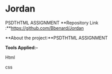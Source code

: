 # Jordan
PSDTHTML ASSIGNMENT
**Repository Link :**https://github.com/Bbenard/Jordan

**About the project:**PSDTHTML ASSIGNMENT

**Tools Applied:-**

Html

css 

